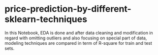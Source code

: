 # price-prediction-by-different-sklearn-techniques
In this Notebook, EDA is done and after data cleaning and modification in regard with omitting outliers and also focusing on special part of data, modeling techniques are compared in term of R-square for train and test sets.
